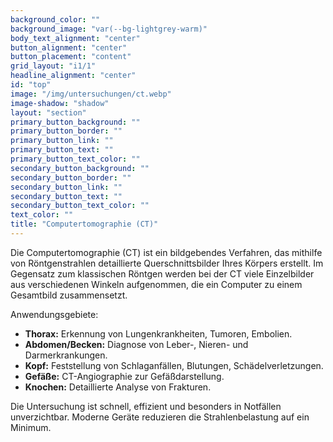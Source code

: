 ```yaml
---
background_color: ""
background_image: "var(--bg-lightgrey-warm)"
body_text_alignment: "center"
button_alignment: "center"
button_placement: "content"
grid_layout: "i1/1"
headline_alignment: "center"
id: "top"
image: "/img/untersuchungen/ct.webp"
image-shadow: "shadow"
layout: "section"
primary_button_background: ""
primary_button_border: ""
primary_button_link: ""
primary_button_text: ""
primary_button_text_color: ""
secondary_button_background: ""
secondary_button_border: ""
secondary_button_link: ""
secondary_button_text: ""
secondary_button_text_color: ""
text_color: ""
title: "Computertomographie (CT)"
---
```



Die Computertomographie (CT) ist ein bildgebendes Verfahren, das mithilfe von Röntgenstrahlen detaillierte Querschnittsbilder Ihres Körpers erstellt. Im Gegensatz zum klassischen Röntgen werden bei der CT viele Einzelbilder aus verschiedenen Winkeln aufgenommen, die ein Computer zu einem Gesamtbild zusammensetzt.

Anwendungsgebiete:

- **Thorax:** Erkennung von Lungenkrankheiten, Tumoren, Embolien.
- **Abdomen/Becken:** Diagnose von Leber-, Nieren- und Darmerkrankungen.
- **Kopf:** Feststellung von Schlaganfällen, Blutungen, Schädelverletzungen.
- **Gefäße:** CT-Angiographie zur Gefäßdarstellung.
- **Knochen:** Detaillierte Analyse von Frakturen.

Die Untersuchung ist schnell, effizient und besonders in Notfällen unverzichtbar. Moderne Geräte reduzieren die Strahlenbelastung auf ein Minimum.
